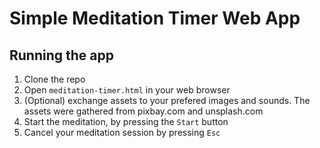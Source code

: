 # Simple Meditation Timer Web App

## Running the app
1. Clone the repo
2. Open `meditation-timer.html` in your web browser
4. (Optional) exchange assets to your prefered images and sounds. The assets were gathered from pixbay.com and unsplash.com
5. Start the meditation, by pressing the `Start` button
6. Cancel your meditation session by pressing `Esc`